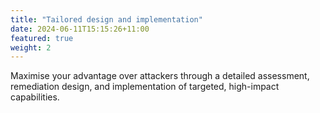 ```yaml
---
title: "Tailored design and implementation"
date: 2024-06-11T15:15:26+11:00
featured: true
weight: 2
---
```


Maximise your advantage over attackers through a detailed assessment, remediation design, and implementation of targeted, high-impact capabilities.